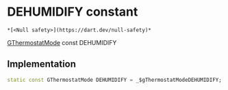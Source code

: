 


# DEHUMIDIFY constant




    *[<Null safety>](https://dart.dev/null-safety)*


[GThermostatMode](../../third_party_yonomi_graphql_schema_schema.docs.schema.gql/GThermostatMode-class.md) const DEHUMIDIFY
  







## Implementation

```dart
static const GThermostatMode DEHUMIDIFY = _$gThermostatModeDEHUMIDIFY;


```







